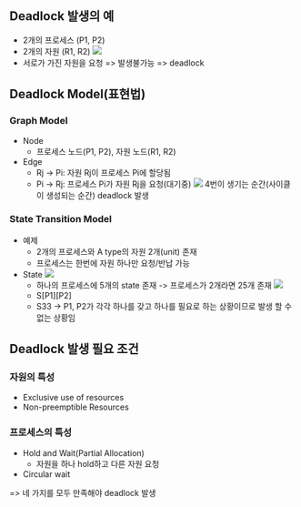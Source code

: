 ## Deadlock 발생의 예
- 2개의 프로세스 (P1, P2)
- 2개의 자원 (R1, R2)
![](https://images.velog.io/images/langssi/post/4dee55df-ecca-4838-abe8-a5028e92009a/image.png)
- 서로가 가진 자원을 요청 => 발생불가능 => deadlock

## Deadlock Model(표현법)
### Graph Model
- Node
  - 프로세스 노드(P1, P2), 자원 노드(R1, R2)
- Edge
  - Rj -> Pi: 자원 Rj이 프로세스 Pi에 할당됨
  - Pi -> Rj: 프로세스 Pi가 자원 Rj을 요청(대기중)
![](https://images.velog.io/images/langssi/post/01c74297-c8e6-4f0f-9f93-73ccfacf016c/image.png)
4번이 생기는 순간(사이클이 생성되는 순간) deadlock 발생

### State Transition Model
- 예제
  - 2개의 프로세스와 A type의 자원 2개(unit) 존재
  - 프로세스는 한번에 자원 하나만 요청/반납 가능
- State
  ![](https://images.velog.io/images/langssi/post/a7bfe7b7-f1fc-479e-a971-8b7bec16f7c9/image.png)
  - 하나의 프로세스에 5개의 state 존재 -> 프로세스가 2개라면 25개 존재
![](https://images.velog.io/images/langssi/post/395910b0-7306-42c5-b045-2b0b60668955/image.png)
  - S[P1][P2]
  - S33 -> P1, P2가 각각 하나를 갖고 하나를 필요로 하는 상황이므로 발생 할 수 없는 상황임

## Deadlock 발생 필요 조건
### 자원의 특성
- Exclusive use of resources
- Non-preemptible Resources
### 프로세스의 특성
- Hold and Wait(Partial Allocation)
  - 자원을 하나 hold하고 다른 자원 요청
- Circular wait

=> 네 가지를 모두 만족해야 deadlock 발생
